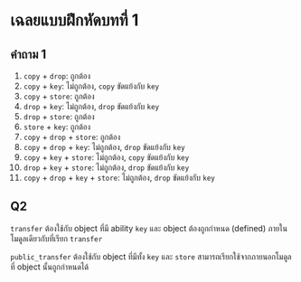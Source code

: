 # เฉลยแบบฝึกหัดบทที่ 1

## คำถาม 1

1. `copy` + `drop`: ถูกต้อง
2. `copy` + `key`: ไม่ถูกต้อง, `copy` ขัดแย้งกับ `key`
3. `copy` + `store`: ถูกต้อง
4. `drop` + `key`: ไม่ถูกต้อง, `drop` ขัดแย้งกับ `key`
5. `drop` + `store`: ถูกต้อง
6. `store` + `key`: ถูกต้อง
7. `copy` + `drop` + `store`: ถูกต้อง
8. `copy` + `drop` + `key`: ไม่ถูกต้อง, `drop` ขัดแย้งกับ `key`
9. `copy` + `key` + `store`: ไม่ถูกต้อง, `copy` ขัดแย้งกับ `key`
10. `drop` + `key` + `store`: ไม่ถูกต้อง, `drop` ขัดแย้งกับ `key`
11. `copy` + `drop` + `key` + `store`: ไม่ถูกต้อง, `drop` ขัดแย้งกับ `key`

## Q2

`transfer` ต้องใช้กับ object ที่มี ability `key` และ object ต้องถูกกำหนด (defined) ภายในโมดูลเดียวกับที่เรียก `transfer`

`public_transfer` ต้องใช้กับ object ที่มีทั้ง `key` และ `store` สามารถเรียกใช้จากภายนอกโมดูล ที่ object นั้นถูกกำหนดได้
